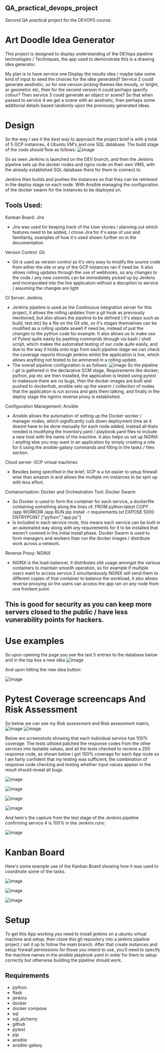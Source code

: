 ## QA_practical_devops_project
Second QA practical project for the DEVOPS course.

# Art Doodle Idea Generator 

This project is designed to display understanding of the DEVops pipeline technologies / Techniques, the app used to demonstrate this is a drawing idea generator. 

My plan is to have service one Display the results idea / maybe take some kind of input to seed the choices for the idea generated?
Service 2 could generate aesthetic, so for one version picking themes like moody, or bright, or geometric etc, then for the second version it could perhaps specify colour? 
Then service 3 could generate an object or scene? So that when passed to service 4 we get a scene with an aesthetic, then perhaps some additional details based randomly upon
the previously generated ideas. 

# Design

So the way I see it the best way to approach the project brief is with a total of 5 GCP instances, 4 Ubuntu VM's and one SQL database. The build  stage of the code should flow as follows:
![image](https://user-images.githubusercontent.com/81659044/121825307-86521e00-cca9-11eb-9d9c-0c6f9a5b1a2c.png)

So as seen Jenkins is launched on the DEV branch, and then the Jenkins pipeline sets up the docker nodes and nginx node on their own VMS, with the already established SQL database there for them to connect to. 

Jenkins then builds and pushes the instances so that they can be retrieved in the deploy stage on each node. With Ansible managing the configuration of the docker swarm for the instances to be deployed on. 

 ## Tools Used:
Kanban Board: Jira
- Jira was used for keeping track of the User stories / planning out which features need to be added, I chose Jira for it's ease of use and familiarity, examples of how it's used shown further on in the documentation.

Version Control: Git
- Git is used as version control as it's very easy to modify the source code from either the site or any of the GCP instances ran if need be. It also allows rolling updates through the use of webhooks, so any changes to the code / any new commits can be immediately picked up by Jenkins and incorporated into the live application without a disruption to service ( assuming the changes are light

CI Server: Jenkins
- Jenkins pipeline is used as the Continuous integration server for this project, it allows the rolling updates from a git hook as previously mentioned, but also allows the pipeline to be defined ( it's steps such as build, test etc) by a file on the Git site, so it's stages themselves can be modified as a rolling update aswell if need be, instead of just the changes to the python code for example. It also allows us to make use of Pytest quite easily by pashing commands through via bash / shell script, which makes the automated testing of our code quite easily, and due to the way it holds onto logs from each pipeline stage we can check the coverage reports through jenkins whilst the application is live, which allows anything not tested to be ammened in a rolling update.
- The overall pipeline configuration is as follows:
![image](https://user-images.githubusercontent.com/81659044/121825930-0037d680-ccad-11eb-9fc1-28d40f47d7ac.png)
So the pipeline / git is gathered in the declarative SCM stage, Requirements like docker, python, pip etc are then installed, the application is tested using pytest to makesure there are no bugs, then the docker images are built and pushed to dockerhub, ansible sets up the swarm / collection of nodes that the application is run across and gets them talking, and finally in the deploy stage the ngninx reverse proxy is established. 

Configuration Management: Ansible
- Ansible allows the automation of setting up the Docker worker / manager nodes, which significantly cuts down deployment time as it doesnt have to be done manually for each node added, instead all thats needed is modifying the Inventory.yaml / playbook.yaml files to include a new host with the name of the machine. It also helps us set up NGINX / anythig else you may want in an application by simply creating a role for it using the ansible-galaxy commands and filling in the tasks / files section. 

Cloud server: GCP virtual machines
- Besides being specified in the brief, GCP is a lot easier to setup firewall wise than amazon is and allows the multiple vm instances to be spin up with less effort.

Containerisation: Docker  and Orchestration Tool: Docker Swarm
- So Docker is used to form the container for each service, a dockerfile containing something along the lines of:
FROM python:latest
COPY . /app
WORKDIR /app
RUN pip install -r requirements.txt
EXPOSE 5000
ENTRYPOINT ["python","app.py"]
- Is included in each service route, this means each service can be built in an automated way along with any requirements for it to be installed that weren't covered in the initial install phase. Docker Swarm is used to form managers and workers than run the docker images / distribute work across a network. 

Reverse Proxy: NGINX
- NGINX is the load-balancer, it distributes site usage amongst the various containers to maintain smooth operation, so for example if multiple users want to access service 2 simultaneously NGINX will send them to different copies of that container to balance the workload, it also allows reverse proxying so the users can access the app ran on any node from one frontent point. 
## This is good for security as you can keep more servers closed to the public / have less vunerability points for hackers.

# Use examples

So upon opening the page you see the last 5 entries to the database below and in the top box a new idea
![image](https://user-images.githubusercontent.com/81659044/121826573-47739680-ccb0-11eb-8ce5-f8a1e637f7c6.png)

And upon hitting the new idea button: 

![image](https://user-images.githubusercontent.com/81659044/121826608-81449d00-ccb0-11eb-96de-717251ef0316.png)

# Pytest Coverage screencaps And Risk Assessment

So below we can see my Risk assessment and Risk assessment matrix, 
![image](https://user-images.githubusercontent.com/81659044/121832140-48f98a80-ccc1-11eb-9d27-52eadfacc11f.png)
![image](https://user-images.githubusercontent.com/81659044/121824936-a680dd80-cca7-11eb-80dd-1deec8bd8490.png)



Below are screenshots showing that each individual service has 100% coverage.
The tests utlisied patched the response codes from the other services into testable values, and all the tests checked to recieve a 200 response code, as shown below i got 100% coverage for each App route so I am fairly confident that my testing was sufficient, the combination of response code checking and testing whether input values appear in the result should reveal all bugs. 

![image](https://user-images.githubusercontent.com/81659044/121696148-ac1dce00-cac3-11eb-8e49-841a1b347937.png)

![image](https://user-images.githubusercontent.com/81659044/121695731-3f0a3880-cac3-11eb-864a-45c56c390594.png)

![image](https://user-images.githubusercontent.com/81659044/121695585-18e49880-cac3-11eb-95c8-c89b60973141.png)

![image](https://user-images.githubusercontent.com/81659044/121695402-edfa4480-cac2-11eb-80f1-be2554f0adc5.png)


And here's the capture from the test stage of the Jenkins pipeline confirming service 4 is 100% in the Jenkins runs:

![image](https://user-images.githubusercontent.com/81659044/121755851-2b38f380-cb10-11eb-8c5f-65a8987ea45a.png)


# Kanban Board

Here's some example use of the Kanban Board showing how it was used to coordinate some of the tasks. 


![image](https://user-images.githubusercontent.com/81659044/121826484-c9af8b00-ccaf-11eb-85f9-66ffcf0bcd6d.png)

![image](https://user-images.githubusercontent.com/81659044/121826459-9d940a00-ccaf-11eb-8921-4bfc3fb83f98.png)

![image](https://user-images.githubusercontent.com/81659044/121756735-0c882c00-cb13-11eb-97e8-d08ce5158a8c.png)

# Setup

To get this App working you need to install jenkins on a ubuntu virtual machine and setup, then clone this git repository into a jenkins pipeline project / set it up to follow the main branch. 
After that create instances and setup firewall permissions for those you intend to use, you'll need to specify the machine names in the ansible playbook yaml in order for them to setup correctly but otherwise building the pipeline should work. 

## Requirements

- python
- flask
- jenkins
- docker
- docker compose
- sql
- sql_alchemy
- github 
- pytest
- pip
- ansible
- ansible-galaxy

